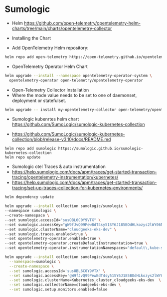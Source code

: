 # Sumologic

- Helm https://github.com/open-telemetry/opentelemetry-helm-charts/tree/main/charts/opentelemetry-collector

- Installing the Chart

- Add OpenTelemetry Helm repository:

```bash
helm repo add open-telemetry https://open-telemetry.github.io/opentelemetry-helm-charts
```

- OpenTelemetry Operator Helm Chart    
```bash
helm upgrade --install --namespace opentelemetry-operator-system \
  opentelemetry-operator open-telemetry/opentelemetry-operator
```


- Open-Telemetry Collector Installation  
- Where the mode value needs to be set to one of daemonset, deployment or statefulset.

```bash
helm upgrade -- install my-opentelemetry-collector open-telemetry/opentelemetry-collector --set mode=daemonset
```

- Sumologic kubenrtes helm chart https://github.com/SumoLogic/sumologic-kubernetes-collection

- https://github.com/SumoLogic/sumologic-kubernetes-collection/blob/release-v3.10/docs/README.md


```
helm repo add sumologic https://sumologic.github.io/sumologic-kubernetes-collection
helm repo update
```

- Sumologic otel Traces & auto instrumentation
- https://help.sumologic.com/docs/apm/traces/get-started-transaction-tracing/opentelemetry-instrumentation/kubernetes/
- https://help.sumologic.com/docs/apm/traces/get-started-transaction-tracing/set-up-traces-collection-for-kubernetes-environments/

```bash
helm dependency update
```

```bash
helm upgrade --install collection sumologic/sumologic \
--namespace sumologic \
--create-namespace \
--set sumologic.accessId="susOBL6C0Y9VTX" \
--set sumologic.accessKey="gW9fJvQ99PewBdT4sy51SY6J185BOdHLkozys2lWY06NkA393qq3aX1HEF7mY2eC" \
--set sumologic.clusterName="cloudgeeks-eks-dev" \
--set sumologic.traces.enabled=true \
--set opentelemetry-operator.enabled=true \
--set opentelemetry-operator.createDefaultInstrumentation=true \
--set opentelemetry-operator.instrumentationNamespaces="default\,kube-system"
```

```bash
helm upgrade --install collection sumologic/sumologic \
  --namespace=sumologic \
  --create-namespace \
  --set sumologic.accessId='susOBL6C0Y9VTX' \
  --set sumologic.accessKey='gW9fJvQ99PewBdT4sy51SY6J185BOdHLkozys2lWY06NkA393qq3aX1HEF7mY2eC' \
  --set sumologic.clusterName=Kubernetes_cluster_cloudgeeks-eks-dev  \
  --set sumologic.collectorName=cloudgeeks-eks-dev \
  --set sumologic.setup.monitors.enabled=false
```
